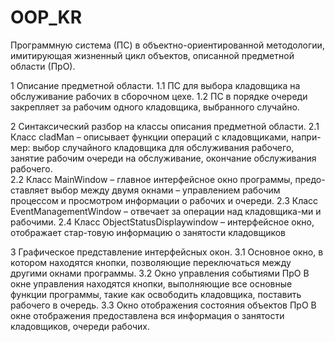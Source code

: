 # OOP_KR

Программную система (ПС) в объектно-ориентированной методологии, имитирующая жизненный цикл объектов, описанной предметной области (ПрО). 

1 Описание предметной области.
 1.1 ПС для выбора кладовщика на обслуживание рабочих в сборочном цехе.
 1.2 ПС в порядке очереди закрепляет за рабочим одного кладовщика, выбранного случайно.

2 Синтаксический разбор на классы описания предметной области.
	2.1 Класс cladMan – описывает функции операций с кладовщиками, напри-мер: выбор случайного кладовщика для обслуживания рабочего, 
                  занятие рабочим очереди на обслуживание, окончание обслуживания рабочего.             
	2.2 Класс MainWindow – главное интерфейсное окно программы, предо-ставляет выбор между двумя окнами – управлением рабочим процессом и просмотром информации о рабочих и очереди.
	2.3 Класс EventManagementWindow – отвечает за операции над кладовщика-ми и рабочими.
	2.4 Класс ObjectStatusDisplaywindow – интерфейсное окно, отображает стар-товую информацию о занятости кладовщиков
 
3 Графическое представление интерфейсных окон.
  3.1 Основное окно, в котором находятся кнопки, позволяющие переключаться между другими окнами программы.
  3.2 Окно управления событиями ПрО
      В окне управления находятся кнопки, выполняющие все основные функции программы, такие как освободить кладовщика, поставить рабочего в очередь.
  3.3 Окно отображения состояния объектов ПрО
      В окне отображения предоставлена вся информация о занятости кладовщиков, очереди рабочих.


